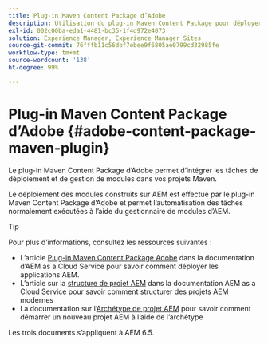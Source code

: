 ```yaml
---
title: Plug-in Maven Content Package d’Adobe
description: Utilisation du plug-in Maven Content Package pour déployer des applications AEM
exl-id: 002c00ba-eda1-4481-bc35-1f4d972e4073
solution: Experience Manager, Experience Manager Sites
source-git-commit: 76fffb11c56dbf7ebee9f6805ae0799cd32985fe
workflow-type: tm+mt
source-wordcount: '138'
ht-degree: 99%

---
```


# Plug-in Maven Content Package d’Adobe {#adobe-content-package-maven-plugin}

Le plug-in Maven Content Package d’Adobe permet d’intégrer les tâches de déploiement et de gestion de modules dans vos projets Maven.

Le déploiement des modules construits sur AEM est effectué par le plug-in Maven Content Package d’Adobe et permet l’automatisation des tâches normalement exécutées à l’aide du gestionnaire de modules d’AEM.

>[!TIP]
>
>Pour plus d’informations, consultez les ressources suivantes :
>
>* L’article [Plug-in Maven Content Package Adobe](https://experienceleague.adobe.com/docs/experience-manager-cloud-service/implementing/developer-tools/maven-plugin.html#developer-tools) dans la documentation d’AEM as a Cloud Service pour savoir comment déployer les applications AEM.
>* L’article sur la [structure de projet AEM](https://experienceleague.adobe.com/docs/experience-manager-cloud-service/implementing/developing/aem-project-content-package-structure.html?lang=fr) dans la documentation AEM as a Cloud Service pour savoir comment structurer des projets AEM modernes
>* La documentation sur l’[Archétype de projet AEM](https://experienceleague.adobe.com/docs/experience-manager-core-components/using/developing/archetype/overview.html?lang=fr) pour savoir comment démarrer un nouveau projet AEM à l’aide de l’archétype
>
>Les trois documents s’appliquent à AEM 6.5.
